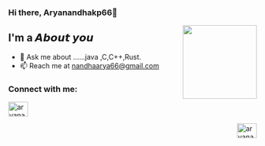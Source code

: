 




### Hi there, Aryanandhakp66👋

<img align='right' src='https://github.com/Rishit-dagli/Rishit-dagli/blob/master/images/octocat-anime.gif' width='150"'>

## I'm a 𝘼𝙗𝙤𝙪𝙩 𝙮𝙤𝙪

- 💬 Ask me about ......java ,C,C++,Rust.
- 📫 Reach me at nandhaarya66@gmail.com

### Connect with me:

<a href="https://instagram.com/aryanandhakp" target="blank"><img align="center" src="https://raw.githubusercontent.com/rahuldkjain/github-profile-readme-generator/master/src/images/icons/Social/instagram.svg" alt="aryanandhakp" height="30" width="40" /></a>

<a href="https://www.linkedin.com/in/aryanandha-kp-83b658268/" target="blank"><img align="right" src="
https://camo.githubusercontent.com/c8a9c5b414cd812ad6a97a46c29af67239ddaeae08c41724ff7d945fb4c047e5/68747470733a2f2f6564656e742e6769746875622e696f2f537570657254696e7949636f6e732f696d616765732f7376672f6c696e6b6564696e2e737667" alt="aryanandha" height="30" width="40" /></a>



















